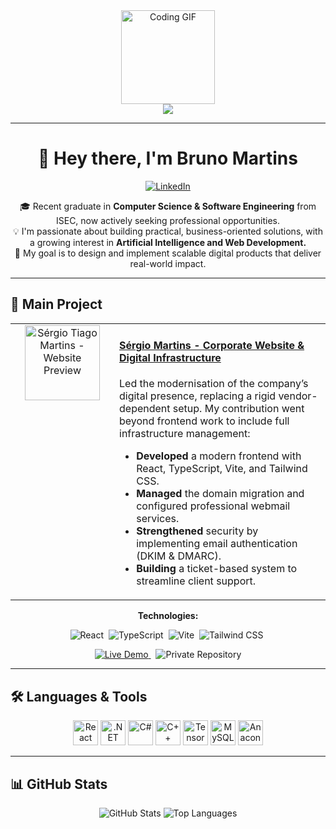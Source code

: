 <div align="center">
  <img height="150" src="https://i.imgur.com/DHY7Sta.gif" alt="Coding GIF" />
  <br>
  <img src="https://visitor-badge.laobi.icu/badge?page_id=Brnmrt.Brnmrt&" />
</div>

---

<h1 align="center">👋 Hey there, I'm Bruno Martins</h1>
<div align="center">
  <a href="https://www.linkedin.com/in/brnmrt/" target="_blank">
    <img src="https://img.shields.io/badge/LinkedIn-0A66C2?style=for-the-badge&logo=linkedin&logoColor=white" alt="LinkedIn"/>
  </a>
</div>
<p align="center">
  🎓 Recent graduate in <strong>Computer Science & Software Engineering</strong> from ISEC, now actively seeking professional opportunities.
  <br>
  💡 I'm passionate about building practical, business-oriented solutions, with a growing interest in <strong>Artificial Intelligence and Web Development.</strong>
  <br>
  🚀 My goal is to design and implement scalable digital products that deliver real-world impact.
</p>

---

## 🚀 Main Project
<table>
  <tr>
    <td width="150" valign="top" align="center">
      <a href="https://www.sergiomartins.com.pt" target="_blank">
        <img src="https://i.imgur.com/sRByLNe.png" alt="Sérgio Tiago Martins - Website Preview" width="120"/>
      </a>
    </td>
    <td valign="top">
      <h4>
        <a href="https://www.sergiomartins.com.pt" target="_blank">Sérgio Martins - Corporate Website & Digital Infrastructure</a>
      </h4>
      <p>
        Led the modernisation of the company’s digital presence, replacing a rigid vendor-dependent setup. My contribution went beyond frontend work to include full infrastructure management:
        <ul>
          <li><strong>Developed</strong> a modern frontend with React, TypeScript, Vite, and Tailwind CSS.</li>
          <li><strong>Managed</strong> the domain migration and configured professional webmail services.</li>
          <li><strong>Strengthened</strong> security by implementing email authentication (DKIM & DMARC).</li>
          <li><strong>Building</strong> a ticket-based system to streamline client support.</li>
        </ul>
      </p>
    </td>
  </tr>
</table>
<div align="center">
  <p><strong>Technologies:</strong></p>
  <p>
    <img src="https://img.shields.io/badge/React-20232A?style=for-the-badge&logo=react&logoColor=61DAFB" alt="React"/>&nbsp;
    <img src="https://img.shields.io/badge/TypeScript-3178C6?style=for-the-badge&logo=typescript&logoColor=white" alt="TypeScript"/>&nbsp;
    <img src="https://img.shields.io/badge/Vite-646CFF?style=for-the-badge&logo=vite&logoColor=white" alt="Vite"/>&nbsp;
    <img src="https://img.shields.io/badge/Tailwind_CSS-38B2AC?style=for-the-badge&logo=tailwind-css&logoColor=white" alt="Tailwind CSS"/>&nbsp;
  </p>
  <p>
    <a href="https://www.sergiomartins.com.pt" target="_blank">
      <img src="https://img.shields.io/badge/Live_Demo-orange?style=for-the-badge" alt="Live Demo"/>
    </a>&nbsp;
    <img src="https://img.shields.io/badge/Repository-Private-blue?style=for-the-badge&logo=github" alt="Private Repository"/>
  </p>
</div>

---

## 🛠 Languages & Tools
<div align="center">
  <img src="https://cdn.jsdelivr.net/gh/devicons/devicon/icons/react/react-original.svg" height="40" alt="React"/>
  <img src="https://cdn.jsdelivr.net/gh/devicons/devicon/icons/dotnetcore/dotnetcore-original.svg" height="40" alt=".NET Core"/>
  <img src="https://cdn.jsdelivr.net/gh/devicons/devicon/icons/csharp/csharp-original.svg" height="40" alt="C#"/>
  <img src="https://cdn.jsdelivr.net/gh/devicons/devicon/icons/cplusplus/cplusplus-original.svg" height="40" alt="C++"/>
  <img src="https://cdn.jsdelivr.net/gh/devicons/devicon/icons/tensorflow/tensorflow-original.svg" height="40" alt="TensorFlow"/>
  <img src="https://cdn.jsdelivr.net/gh/devicons/devicon/icons/mysql/mysql-original.svg" height="40" alt="MySQL"/>
  <img src="https://cdn.simpleicons.org/anaconda/44A833" height="40" alt="Anaconda"/>
</div>

---

## 📊 GitHub Stats
<div align="center">
  <img src="https://github-readme-stats.vercel.app/api?username=Brnmrt&show_icons=true&theme=tokyonight&hide_border=true&count_private=true" alt="GitHub Stats" />
  <img src="https://github-readme-stats.vercel.app/api/top-langs/?username=Brnmrt&layout=compact&theme=tokyonight&hide_border=true" alt="Top Languages" />
</div>
